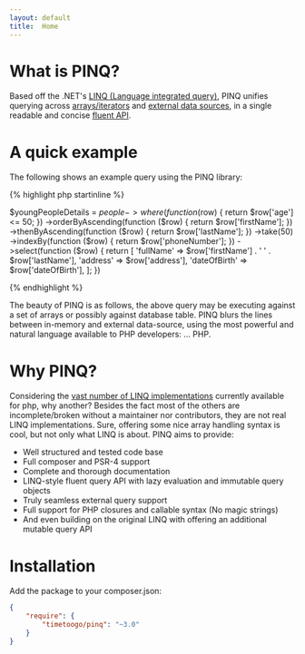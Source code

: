 ```yaml
---
layout: default
title:  Home
---
```

                
What is PINQ?
=============
Based off the .NET's [LINQ (Language integrated query)](http://msdn.microsoft.com/en-us/library/bb397926.aspx),
PINQ unifies querying across [arrays/iterators](examples.html) and [external data sources](query-provider.html),
in a single readable and concise [fluent API](api.html).

A quick example
===============

The following shows an example query using the PINQ library:

{% highlight php startinline %}

$youngPeopleDetails = $people
        ->where(function ($row) { return $row['age'] <= 50; })
        ->orderByAscending(function ($row) { return $row['firstName']; })
        ->thenByAscending(function ($row) { return $row['lastName']; })
        ->take(50)
        ->indexBy(function ($row) { return $row['phoneNumber']; })
        ->select(function ($row) { 
            return [
                'fullName'    => $row['firstName'] . ' ' . $row['lastName'],
                'address'     => $row['address'],
                'dateOfBirth' => $row['dateOfBirth'],
            ]; 
        })

{% endhighlight %}

The beauty of PINQ is as follows, the above query may be executing against a set of arrays or
possibly against database table. PINQ blurs the lines between in-memory and external data-source,
using the most powerful and natural language available to PHP developers: ... PHP.

Why PINQ?
=========

Considering the <a href="https://github.com/search?q=php+linq&type=Repositories&ref=searchresults" target="_blank">vast number of LINQ implementations</a>
currently available for php, why another?
Besides the fact most of the others are incomplete/broken without a maintainer 
nor contributors, they are not real LINQ implementations. Sure, offering some nice array handling
syntax is cool, but not only what LINQ is about. PINQ aims to provide:

 - Well structured and tested code base
 - Full composer and PSR-4 support
 - Complete and thorough documentation
 - LINQ-style fluent query API with lazy evaluation and immutable query objects
 - Truly seamless external query support
 - Full support for PHP closures and callable syntax (No magic strings)
 - And even building on the original LINQ with offering an additional mutable query API

Installation
============
Add the package to your composer.json:

```json
{
    "require": {
        "timetoogo/pinq": "~3.0"
    }
}
```